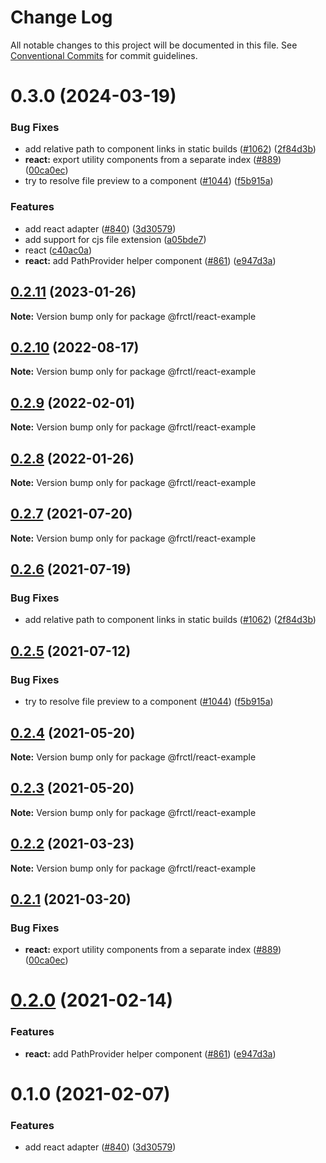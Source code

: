 # Change Log

All notable changes to this project will be documented in this file.
See [Conventional Commits](https://conventionalcommits.org) for commit guidelines.

# 0.3.0 (2024-03-19)

### Bug Fixes

-   add relative path to component links in static builds ([#1062](https://github.com/sitepark/fractality/issues/1062)) ([2f84d3b](https://github.com/sitepark/fractality/commit/2f84d3b84498c238d28c2ca1021daf89aff879be))
-   **react:** export utility components from a separate index ([#889](https://github.com/sitepark/fractality/issues/889)) ([00ca0ec](https://github.com/sitepark/fractality/commit/00ca0ec5b4bfe3570c7b3c818f29d17cdde74dd9))
-   try to resolve file preview to a component ([#1044](https://github.com/sitepark/fractality/issues/1044)) ([f5b915a](https://github.com/sitepark/fractality/commit/f5b915a927cbd3261d81609ad8360781c677bb35))

### Features

-   add react adapter ([#840](https://github.com/sitepark/fractality/issues/840)) ([3d30579](https://github.com/sitepark/fractality/commit/3d30579c99c14872420d43d834f04bcb7f36fb94))
-   add support for cjs file extension ([a05bde7](https://github.com/sitepark/fractality/commit/a05bde7c8cb2788e296f5ffda859e46debbbcd39))
-   react ([c40ac0a](https://github.com/sitepark/fractality/commit/c40ac0a1f949a1ddd7c846aef85b11356cf129ab))
-   **react:** add PathProvider helper component ([#861](https://github.com/sitepark/fractality/issues/861)) ([e947d3a](https://github.com/sitepark/fractality/commit/e947d3a030e5d1dcfdd94013d6ee2278ed7ea93c))

## [0.2.11](https://github.com/frctl/fractal/compare/@frctl/react-example@0.2.10...@frctl/react-example@0.2.11) (2023-01-26)

**Note:** Version bump only for package @frctl/react-example

## [0.2.10](https://github.com/frctl/fractal/compare/@frctl/react-example@0.2.9...@frctl/react-example@0.2.10) (2022-08-17)

**Note:** Version bump only for package @frctl/react-example

## [0.2.9](https://github.com/frctl/fractal/compare/@frctl/react-example@0.2.8...@frctl/react-example@0.2.9) (2022-02-01)

**Note:** Version bump only for package @frctl/react-example

## [0.2.8](https://github.com/frctl/fractal/compare/@frctl/react-example@0.2.7...@frctl/react-example@0.2.8) (2022-01-26)

**Note:** Version bump only for package @frctl/react-example

## [0.2.7](https://github.com/frctl/fractal/compare/@frctl/react-example@0.2.6...@frctl/react-example@0.2.7) (2021-07-20)

**Note:** Version bump only for package @frctl/react-example

## [0.2.6](https://github.com/frctl/fractal/compare/@frctl/react-example@0.2.5...@frctl/react-example@0.2.6) (2021-07-19)

### Bug Fixes

-   add relative path to component links in static builds ([#1062](https://github.com/frctl/fractal/issues/1062)) ([2f84d3b](https://github.com/frctl/fractal/commit/2f84d3b84498c238d28c2ca1021daf89aff879be))

## [0.2.5](https://github.com/frctl/fractal/compare/@frctl/react-example@0.2.4...@frctl/react-example@0.2.5) (2021-07-12)

### Bug Fixes

-   try to resolve file preview to a component ([#1044](https://github.com/frctl/fractal/issues/1044)) ([f5b915a](https://github.com/frctl/fractal/commit/f5b915a927cbd3261d81609ad8360781c677bb35))

## [0.2.4](https://github.com/frctl/fractal/compare/@frctl/react-example@0.2.3...@frctl/react-example@0.2.4) (2021-05-20)

**Note:** Version bump only for package @frctl/react-example

## [0.2.3](https://github.com/frctl/fractal/compare/@frctl/react-example@0.2.2...@frctl/react-example@0.2.3) (2021-05-20)

**Note:** Version bump only for package @frctl/react-example

## [0.2.2](https://github.com/frctl/fractal/compare/@frctl/react-example@0.2.1...@frctl/react-example@0.2.2) (2021-03-23)

**Note:** Version bump only for package @frctl/react-example

## [0.2.1](https://github.com/frctl/fractal/compare/@frctl/react-example@0.2.0...@frctl/react-example@0.2.1) (2021-03-20)

### Bug Fixes

-   **react:** export utility components from a separate index ([#889](https://github.com/frctl/fractal/issues/889)) ([00ca0ec](https://github.com/frctl/fractal/commit/00ca0ec5b4bfe3570c7b3c818f29d17cdde74dd9))

# [0.2.0](https://github.com/frctl/fractal/compare/@frctl/react-example@0.1.0...@frctl/react-example@0.2.0) (2021-02-14)

### Features

-   **react:** add PathProvider helper component ([#861](https://github.com/frctl/fractal/issues/861)) ([e947d3a](https://github.com/frctl/fractal/commit/e947d3a030e5d1dcfdd94013d6ee2278ed7ea93c))

# 0.1.0 (2021-02-07)

### Features

-   add react adapter ([#840](https://github.com/frctl/fractal/issues/840)) ([3d30579](https://github.com/frctl/fractal/commit/3d30579c99c14872420d43d834f04bcb7f36fb94))
